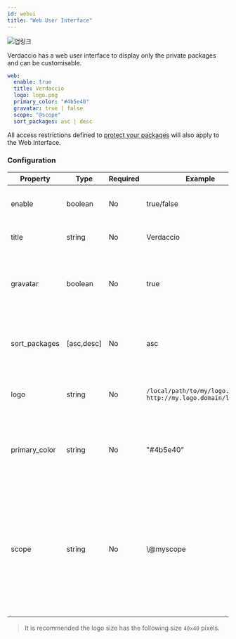 ```yaml
---
id: webui
title: "Web User Interface"
---
```


![업링크](https://user-images.githubusercontent.com/558752/52916111-fa4ba980-32db-11e9-8a64-f4e06eb920b3.png)

Verdaccio has a web user interface to display only the private packages and can be customisable.

```yaml
web:
  enable: true
  title: Verdaccio
  logo: logo.png
  primary_color: "#4b5e40"
  gravatar: true | false
  scope: "@scope"
  sort_packages: asc | desc
```

All access restrictions defined to [protect your packages](protect-your-dependencies.md) will also apply to the Web Interface.

### Configuration

| Property      | Type       | Required | Example                                                       | Support    | Description                                                                                                                                          |
| ------------- | ---------- | -------- | ------------------------------------------------------------- | ---------- | ---------------------------------------------------------------------------------------------------------------------------------------------------- |
| enable        | boolean    | No       | true/false                                                    | all        | allow to display the web interface                                                                                                                   |
| title         | string     | No       | Verdaccio                                                     | all        | HTML head title description                                                                                                                          |
| gravatar      | boolean    | No       | true                                                          | `>v4`   | Gravatars will be generated under the hood if this property is enabled                                                                               |
| sort_packages | [asc,desc] | No       | asc                                                           | `>v4`   | By default private packages are sorted by ascending                                                                                                  |
| logo          | string     | No       | `/local/path/to/my/logo.png` `http://my.logo.domain/logo.png` | all        | a URI where logo is located (header logo)                                                                                                            |
| primary_color | string     | No       | "#4b5e40"                                                     | `>4`    | The primary color to use throughout the UI (header, etc)                                                                                             |
| scope         | string     | No       | \\@myscope                                                  | `>v3.x` | If you're using this registry for a specific module scope, specify that scope to set it in the webui instructions header (note: escape @ with \\@) |

> It is recommended the logo size has the following size `40x40` pixels.